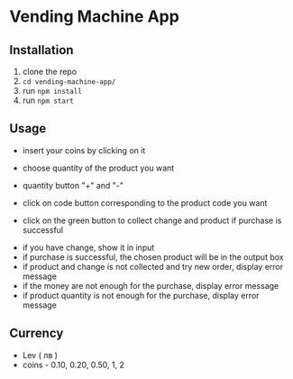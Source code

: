 # Vending Machine App

## Installation
1. clone the repo
5. `cd vending-machine-app/`
6. run `npm install`
7. run `npm start`

## Usage
* insert your coins by clicking on it

* choose quantity of the product you want
* quantity button "+" and "-"

* click on code button corresponding to the product code you want
* click on the green button to collect change and product if purchase is successful

 - if you have change, show it in input
 - if purchase is successful, the chosen product will be in the output box
 - if product and change is not collected and try new order, display error message
 - if the money are not enough for the purchase, display error message
 - if product quantity is not enough for the purchase, display error message

## Currency
* Lev ( лв )
* coins - 0.10, 0.20, 0.50, 1, 2
